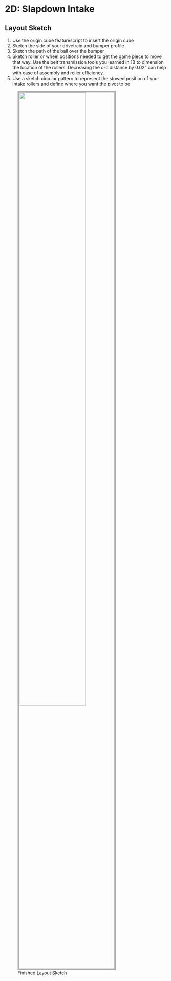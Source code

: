 # 2D: Slapdown Intake

## Layout Sketch

1. Use the origin cube featurescript to insert the origin cube
1. Sketch the side of your drivetrain and bumper profile
2. Sketch the path of the ball over the bumper
3. Sketch roller or wheel positions needed to get the game piece to move that way. Use the belt transmission tools you learned in 1B to dimension the location of the rollers. Decreasing the c-c distance by 0.02" can help with ease of assembly and roller efficiency.
4. Use a sketch circular pattern to represent the stowed position of your intake rollers and define where you want the pivot to be

<figure>
    <img src="/img/learning-course/stage2-slapdown/masterSketch.webp" width="70%" style="border:5px solid #ADADAD">
    <figcaption>Finished Layout Sketch</figcaption>
</figure>

<br>